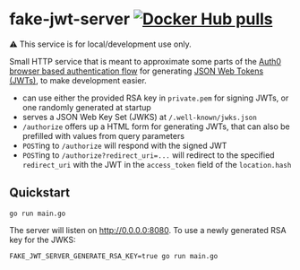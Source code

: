 # fake-jwt-server [![Docker Hub pulls](https://img.shields.io/docker/pulls/jameshiew/fake-jwt-server?style=flat-square)](https://hub.docker.com/r/jameshiew/fake-jwt-server/tags)

:warning: This service is for local/development use only.

Small HTTP service that is meant to approximate some parts of the [Auth0 browser based authentication flow](https://auth0.com/docs/api/authentication#database-ad-ldap-passive-) for generating [JSON Web Tokens (JWTs)](https://en.wikipedia.org/wiki/JSON_Web_Token), to make development easier.

- can use either the provided RSA key in `private.pem` for signing JWTs, or one randomly generated at startup
- serves a JSON Web Key Set (JWKS) at `/.well-known/jwks.json`
- `/authorize` offers up a HTML form for generating JWTs, that can also be prefilled with values from query parameters
- `POST`ing to `/authorize` will respond with the signed JWT
- `POST`ing to `/authorize?redirect_uri=...` will redirect to the specified `redirect_uri` with the JWT in the `access_token` field of the `location.hash`

## Quickstart

```shell
go run main.go
```

The server will listen on <http://0.0.0.0:8080>. To use a newly generated RSA key for the JWKS:

```shell
FAKE_JWT_SERVER_GENERATE_RSA_KEY=true go run main.go
```
